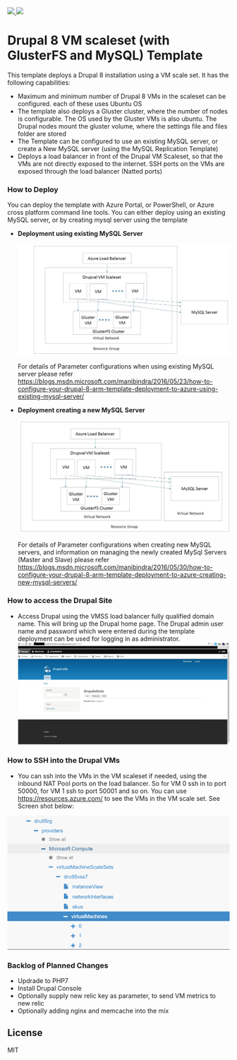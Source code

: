 <a href="https://portal.azure.com/#create/Microsoft.Template/uri/https%3A%2F%2Fraw.githubusercontent.com%2FAzure%2Fazure-quickstart-templates%2Fmaster%2F301-drupal8-vmss-glusterfs-mysql%2Fazuredeploy.json" target="_blank">
    <img src="http://azuredeploy.net/deploybutton.png"/>
</a>
<a href="http://armviz.io/#/?load=https%3A%2F%2Fraw.githubusercontent.com%2FAzure%2Fazure-quickstart-templates%2Fmaster%2F301-drupal8-vmss-glusterfs-mysql%2Fazuredeploy.json" target="_blank">
  <img src="http://armviz.io/visualizebutton.png"/>
</a>

# Drupal 8 VM scaleset (with GlusterFS and MySQL) Template

This template deploys a Drupal 8 installation using a VM scale set.  It has the following capabilities:

- Maximum and minimum number of Drupal 8 VMs in the scaleset can be configured. each of these uses Ubuntu OS
- The template also deploys a Gluster cluster, where the number of nodes is configurable. The OS used by the Gluster VMs is also ubuntu. The Drupal nodes mount the gluster volume, where the settings file and files folder are stored
- The Template can be configured to use an existing MySQL server, or create a New MySQL server (using the MySQL Replication Template)
- Deploys a load balancer in front of the Drupal VM Scaleset, so that the VMs are not directly exposed to the internet.  SSH ports on the VMs are exposed through the load balancer (Natted ports)

### How to Deploy
You can deploy the template with Azure Portal, or PowerShell, or Azure cross platform command line tools.
You can either deploy using an existing MySQL server, or by creating mysql server using the template  
* **Deployment using existing MySQL Server**
  
  ![Deployment Overview - Existing MySQL Server](https://raw.githubusercontent.com/Azure/azure-quickstart-templates/master/301-drupal8-vmss-glusterfs-mysql/images/Drupal%208%20ARM%20template%20overview.jpg "Deployment Overview - Existing MySQL Server")
  
  For details of Parameter configurations when using existing MySQL server please refer https://blogs.msdn.microsoft.com/manibindra/2016/05/23/how-to-configure-your-drupal-8-arm-template-deployment-to-azure-using-existing-mysql-server/ 

* **Deployment creating a new MySQL Server**

  ![Deployment Overview - New MySQL Server](https://raw.githubusercontent.com/Azure/azure-quickstart-templates/master/301-drupal8-vmss-glusterfs-mysql/images/Deployment%20with%20new%20mysql%20server.jpg "Deployment Overview - New MySQL Server")
  
  For details of Parameter configurations when creating new MySQL servers, and information on managing the newly created MySql Servers (Master and Slave)  please refer https://blogs.msdn.microsoft.com/manibindra/2016/05/30/how-to-configure-your-drupal-8-arm-template-deployment-to-azure-creating-new-mysql-servers/

### How to access the Drupal Site
* Access Drupal using the VMSS load balancer fully qualified domain name.  This will bring up the Drupal home page.  The Drupal admin user name and password which were entered during the template deployment can be used for logging in as administrator.
 ![How to Access Drupal site](https://raw.githubusercontent.com/Azure/azure-quickstart-templates/master/301-drupal8-vmss-glusterfs-mysql/images/AccessingDrupalSite.jpg "Access Drupal Site")

### How to SSH into the Drupal VMs
* You can ssh into the VMs in the VM scaleset if needed, using the inbound NAT Pool ports on the load balancer. So for VM 0 ssh in to port 50000, for VM 1 ssh to port 50001 and so on. You can use https://resources.azure.com/ to see the VMs in the VM scale set. See Screen shot below:

 ![SSH into Drupal VMs](https://raw.githubusercontent.com/Azure/azure-quickstart-templates/master/301-drupal8-vmss-glusterfs-mysql/images/azureResourceExplorer.png "SSH into Drupal VMs")

### Backlog of Planned Changes
* Updrade to PHP7 
* Install Drupal Console 
* Optionally supply new relic key as parameter, to send VM metrics to new relic
* Optionally adding nginx and memcache into the mix

License
----

MIT

